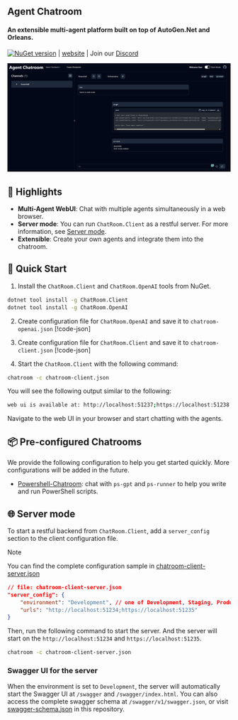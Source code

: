 ## Agent Chatroom
#### An extensible multi-agent platform built on top of AutoGen.Net and Orleans.

[![NuGet version](https://badge.fury.io/nu/ChatRoom.SDK.svg)](https://badge.fury.io/nu/ChatRoom.Client) | [website](https://littlelittlecloud.github.io/Agent-ChatRoom/) | Join our [Discord](https://discord.gg/UYwcVfGaeq)

![Agent Chatroom](assets/chatroom-webui.png)

## 🌟 Highlights
- **Multi-Agent WebUI**: Chat with multiple agents simultaneously in a web browser.
- **Server mode**: You can run `ChatRoom.Client` as a restful server. For more information, see [Server mode](#-server-mode).
- **Extensible**: Create your own agents and integrate them into the chatroom.

## 🚀 Quick Start
1. Install the `ChatRoom.Client` and `ChatRoom.OpenAI` tools from NuGet.
```bash
dotnet tool install -g ChatRoom.Client
dotnet tool install -g ChatRoom.OpenAI
```

2. Create configuration file for `ChatRoom.OpenAI` and save it to `chatroom-openai.json`
[!code-json[](./configuration/chatroom-openai.json)]

3. Create configuration file for `ChatRoom.Client` and save it to `chatroom-client.json`
[!code-json[](./configuration/chatroom-client.json)]

4. Start the `ChatRoom.Client` with the following command:
```bash
chatroom -c chatroom-client.json
```

You will see the following output similar to the following:
```bash
web ui is available at: http://localhost:51237;https://localhost:51238
```

Navigate to the web UI in your browser and start chatting with the agents.

## 📦 Pre-configured Chatrooms
We provide the following configuration to help you get started quickly. More configurations will be added in the future.
- [Powershell-Chatroom](https://github.com/LittleLittleCloud/Powershell-ChatRoom): chat with `ps-gpt` and `ps-runner` to help you write and run PowerShell scripts.

## 🌐 Server mode
To start a restful backend from `ChatRoom.Client`, add a `server_config` section to the client configuration file.

> [!Note]
> You can find the complete configuration sample in [chatroom-client-server.json](configuration/chatroom-client-server.json)

```json
// file: chatroom-client-server.json
"server_config": {
    "environment": "Development", // one of Development, Staging, Production.
    "urls": "http://localhost:51234;https://localhost:51235"
}
```

Then, run the following command to start the server. And the server will start on the `http://localhost:51234` and `https://localhost:51235`.

```bash
chatroom -c chatroom-client-server.json
```

### Swagger UI for the server
When the environment is set to `Development`, the server will automatically start the Swagger UI at `/swagger` and `/swagger/index.html`. You can also access the complete swagger schema at `/swagger/v1/swagger.json`, or visit [swagger-schema.json](schema/chatroom_client_swagger_schema.json) in this repository.
